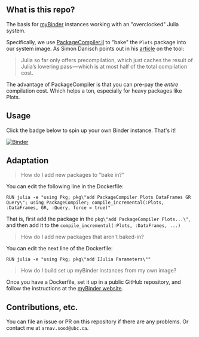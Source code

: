 ## What is this repo? 

The basis for [myBinder](https://mybinder.readthedocs.io/en/latest/) instances working with an "overclocked" Julia system.

Specifically, we use [PackageCompiler.jl](https://github.com/JuliaLang/PackageCompiler.jl) to "bake" the `Plots` package into our system image. As Simon Danisch points out in his [article](https://medium.com/@sdanisch/compiling-julia-binaries-ddd6d4e0caf4) on the tool: 

> Julia so far only offers precompilation, which just caches the result of Julia’s lowering pass — which is at most half of the total compilation cost.

The advantage of PackageCompiler is that you can pre-pay the _entire_ compilation cost. Which helps a ton, especially for heavy packages like Plots.

## Usage 

Click the badge below to spin up your own Binder instance. That's it!

[![Binder](https://mybinder.org/badge_logo.svg)](https://mybinder.org/v2/gh/arnavs/compiled-binder-example/v0.1.0)

## Adaptation

> How do I add new packages to "bake in?"

You can edit the following line in the Dockerfile: 

```
RUN julia -e "using Pkg; pkg\"add PackageCompiler Plots DataFrames GR Query\"; using PackageCompiler; compile_incremental(:Plots, :DataFrames, GR, :Query, force = true)"
```

That is, first add the package in the `pkg\"add PackageCompiler Plots...\"`, and then add it to the `compile_incremental(:Plots, :DataFrames, ...)`

> How do I add new packages that aren't baked-in?

You can edit the next line of the Dockerfile: 

```
RUN julia -e "using Pkg; pkg\"add IJulia Parameters\""
```

> How do I build set up myBinder instances from my own image?

Once you have a Dockerfile, set it up in a public GitHub repository, and follow the instructions at the [myBinder website](https://mybinder.org).

## Contributions, etc. 

You can file an issue or PR on this repository if there are any problems. Or contact me at `arnav.sood@ubc.ca`.
